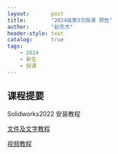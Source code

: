 ```yaml
---
layout:       post
title:        "2024级第3次授课 预告"
author:       "赵忠杰"
header-style: text
catalog:      true
tags:
    - 2024
    - 新生
    - 授课
---
```



## 课程提要

Solidworks2022 安装教程

[文件及文字教程](https://mp.weixin.qq.com/s/IXAIPUTQLg1Ud1UiMEIg7w)

[视频教程](https://www.bilibili.com/video/BV1AD46eLE73)
